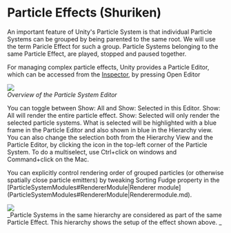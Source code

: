 Particle Effects (Shuriken)
===========================


An important feature of Unity's Particle System is that individual Particle Systems can be grouped by being parented to the same root. We will use the term <span class=keyword>Paricle Effect</span> for such a group. Particle Systems belonging to the same Particle Effect, are played, stopped and paused together.

For managing complex particle effects, Unity provides a Particle Editor, which can be accessed from the [Inspector](ParticleSystemInspector.md), by pressing <span class=menu>Open Editor</span> 

![](http://docwiki.hq.unity3d.com/uploads/Main/ShurikenParticleEditor.png)  
_Overview of the <span class=keyword>Particle System Editor</span>_

You can toggle between <span class=menu>Show: All</span> and <span class=menu>Show: Selected</span> in this Editor. <span class=menu>Show: All</span> will render the entire particle effect. <span class=menu>Show: Selected</span> will only render the selected particle systems. What is selected will be highlighted with a blue frame in the Particle Editor and also shown in blue in the Hierarchy view. You can also change the selection both from the Hierarchy View and the Particle Editor, by clicking the icon in the top-left corner of the Particle System. To do a multiselect, use Ctrl+click on windows and Command+click on the Mac. 

You can explicitly control rendering order of grouped particles (or otherwise spatially close particle emitters) by tweaking <span class=component>Sorting Fudge</span> property in the [ParticleSystemModules#RendererModule|<span class=component>Renderer</span> module](ParticleSystemModules#RendererModule|<span class=component>Renderer</span>module.md). 



![](http://docwiki.hq.unity3d.com/uploads/Main/ShurikenOverviewHierarchy.png)  
_Particle Systems in the same hierarchy are considered as part of the same Particle Effect. This hierarchy shows the setup of the effect shown above. _

